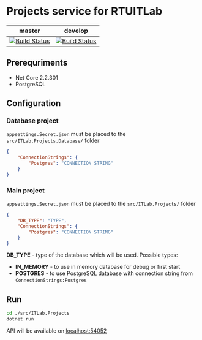 # Projects service for RTUITLab

master | develop
--- | ---
[![Build Status][build-master-image]][build-master-link] | [![Build Status][build-dev-image]][build-dev-link]


[build-master-image]: https://dev.azure.com/rtuitlab/RTU%20IT%20Lab/_apis/build/status/ITLab-Projects?branchName=master
[build-master-link]: https://dev.azure.com/rtuitlab/RTU%20IT%20Lab/_build/latest?definitionId=66&branchName=master
[build-dev-image]: https://dev.azure.com/rtuitlab/RTU%20IT%20Lab/_apis/build/status/ITLab-Projects?branchName=develop
[build-dev-link]: https://dev.azure.com/rtuitlab/RTU%20IT%20Lab/_build/latest?definitionId=66&branchName=develop

## Prerequriments

* Net Core 2.2.301
* PostgreSQL

## Configuration

### Database project

```appsettings.Secret.json``` must be placed to the ```src/ITLab.Projects.Database/``` folder

```json
{
    "ConnectionStrings": {
        "Postgres": "CONNECTION STRING"
    }
}
```

### Main project

```appsettings.Secret.json``` must be placed to the ```src/ITLab.Projects/``` folder


```json
{
    "DB_TYPE": "TYPE",
    "ConnectionStrings": {
        "Postgres": "CONNECTION STRING"
    }
}
```

**DB_TYPE** - type of the database which will be used. Possible types:

* **IN_MEMORY** - to use in memory database for debug or first start
* **POSTGRES** - to use PostgreSQL database with connection string from ```ConnectionStrings:Postgres```

## Run
```bash
cd ./src/ITLab.Projects
dotnet run
```
API will be available on [localhost:54052](http://localhost:54052)

<!-- TODO: run tests -->